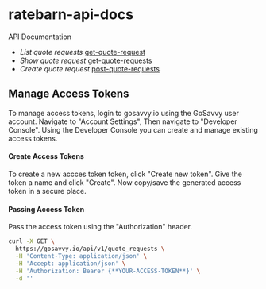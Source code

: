 # ratebarn-api-docs

API Documentation

- *List quote requests* [get-quote-request](https://github.com/ratebarn/ratebarn-api-docs/blob/master/resource-get-quote-request.md)
- *Show quote request* [get-quote-requests](https://github.com/ratebarn/ratebarn-api-docs/blob/master/resource-get-quote-requests.md)
- *Create quote request* [post-quote-requests](https://github.com/ratebarn/ratebarn-api-docs/blob/master/resource-post-quote-requests.md)

## Manage Access Tokens

To manage access tokens, login to gosavvy.io using the GoSavvy user account. Navigate to "Account Settings", Then navigate to "Developer Console". Using the Developer Console you can create and manage existing access tokens. 

#### Create Access Tokens
To create a new accces token token, click "Create new token". Give the token a name and click "Create". Now copy/save the generated access token in a secure place.      


#### Passing Access Token

Pass the access token using the "Authorization" header.

```bash
curl -X GET \
  https://gosavvy.io/api/v1/quote_requests \
  -H 'Content-Type: application/json' \
  -H 'Accept: application/json' \
  -H 'Authorization: Bearer {**YOUR-ACCESS-TOKEN**}' \
  -d ''
```
